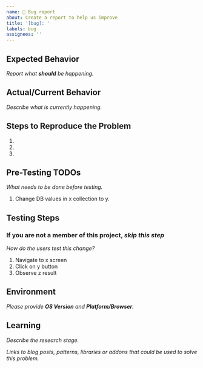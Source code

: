 ```yaml
---
name: 🐛 Bug report
about: Create a report to help us improve
title: '[bug]: '
labels: bug
assignees: ''
---
```


## Expected Behavior

_Report what **should** be happening._

## Actual/Current Behavior

_Describe what is currently happening._

## Steps to Reproduce the Problem

1.
2.
3.

## Pre-Testing TODOs

_What needs to be done before testing._

1. Change DB values in x collection to y.

## Testing Steps

### If you are not a member of this project, _skip this step_

_How do the users test this change?_

1. Navigate to x screen
2. Click on y button
3. Observe z result

## Environment

_Please provide **OS Version** and **Platform/Browser**._

## Learning

_Describe the research stage._

_Links to blog posts, patterns, libraries or addons that could be used to solve this problem._
